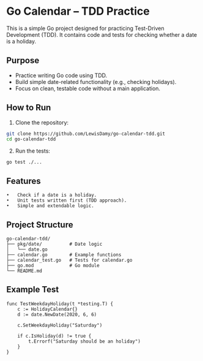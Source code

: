# Go Calendar – TDD Practice

This is a simple Go project designed for practicing Test-Driven Development (TDD). It contains code and tests for checking whether a date is a holiday.

## Purpose

- Practice writing Go code using TDD.
- Build simple date-related functionality (e.g., checking holidays).
- Focus on clean, testable code without a main application.

## How to Run

1. Clone the repository:

```bash
git clone https://github.com/LewisDamy/go-calendar-tdd.git
cd go-calendar-tdd
```

2. Run the tests:

```
go test ./...
```

## Features
	•	Check if a date is a holiday.
	•	Unit tests written first (TDD approach).
	•	Simple and extendable logic.

## Project Structure
```
go-calendar-tdd/
├── pkg/date/          # Date logic
│   └── date.go
├── calendar.go        # Example functions
├── calendar_test.go   # Tests for calendar.go
├── go.mod             # Go module
└── README.md
```

## Example Test

```
func TestWeekdayHoliday(t *testing.T) {
	c := HolidayCalendar{}
	d := date.NewDate(2020, 6, 6)

	c.SetWeekdayHoliday("Saturday")

	if c.IsHoliday(d) != true {
		t.Errorf("Saturday should be an holiday")
	}
}
```
